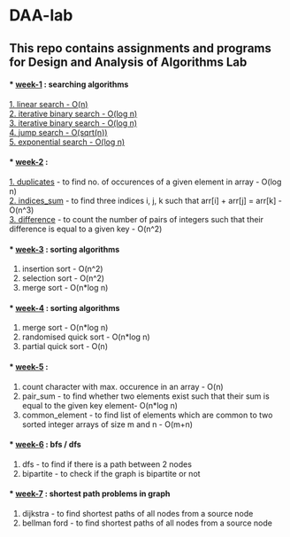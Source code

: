 # DAA-lab
## This repo contains assignments and programs for Design and Analysis of Algorithms Lab
#### * [week-1](week-1) : searching algorithms 
[1. linear search - O(n)](week-1/linear_search.cpp)  
[2. iterative binary search - O(log n)](week-1/iterative_binary_search.cpp)   
[3. iterative binary search - O(log n)](week-1/recursive_binary_search.cpp)   
[4. jump search - O(sqrt(n))](week-1/jump_search.cpp)    
[5. exponential search - O(log n)](week-1/exponential_search.cpp)    

#### * [week-2](week-2) :
[1. duplicates](week-2/duplicates.cpp) - to find no. of occurences of a given element in array - O(log n)     
[2. indices_sum](week-2/indices_sum.cpp) - to find three indices i, j, k such that arr[i] + arr[j] = arr[k] - O(n^3)      
[3. difference](week-2/difference.cpp) - to count the number of pairs of integers such that their difference is equal to a given key - O(n^2)     

#### * [week-3](week-3) : sorting algorithms 
1. insertion sort - O(n^2)
2. selection sort - O(n^2)
3. merge sort - O(n*log n)

#### * [week-4](week-4) : sorting algorithms 
1. merge sort - O(n*log n)
2. randomised quick sort - O(n*log n)
3. partial quick sort - O(n)

#### * [week-5](week-5) :
1. count character with max. occurence in an array - O(n)
2. pair_sum - to find whether two elements exist such that their sum is equal to the given key element- O(n*log n)
3. common_element - to find list of elements which are common to two sorted integer arrays of size m and n - O(m+n)

#### * [week-6](week-6) : bfs / dfs
1. dfs - to find if there is a path between 2 nodes
2. bipartite - to check if the graph is bipartite or not

#### * [week-7](week-7) : shortest path problems in graph
1. dijkstra - to find shortest paths of all nodes from a source node
2. bellman ford - to find shortest paths of all nodes from a source node
